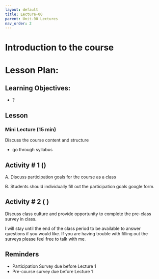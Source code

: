 ```yaml
---
layout: default
title: Lecture-00
parent: Unit-00 Lectures
nav_order: 2
---
```


# Introduction to the course

# Lesson Plan:


## Learning Objectives:
- ?
## Lesson

### Mini Lecture (15 min)

Discuss the course content and structure
- go through syllabus

## Activity \# 1 ()

A. Discuss participation goals for the course as a class 

B. Students should individually fill out the participation goals google form. 

## Activity \# 2 ( )
Discuss class culture and provide opportunity to complete the pre-class survey in class. 

I will stay until the end of the class period to be available to answer questions if you would like. If you are having trouble with filling out the surveys please feel free to talk with me. 

## Reminders
- Participation Survey due before Lecture 1
- Pre-course survey due before Lecture 1

